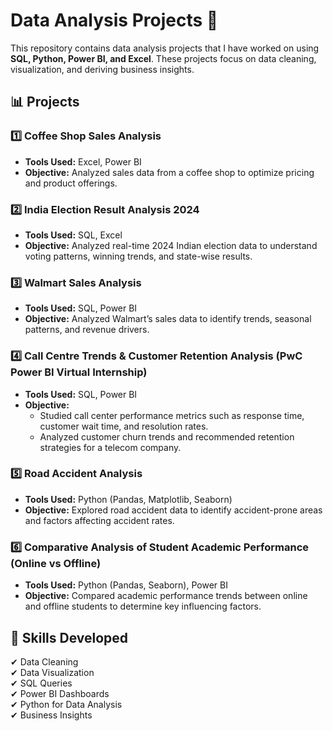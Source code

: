 # Data Analysis Projects 🚀  

This repository contains data analysis projects that I have worked on using **SQL, Python, Power BI, and Excel**. These projects focus on data cleaning, visualization, and deriving business insights.  

## 📊 Projects  

### 1️⃣ Coffee Shop Sales Analysis  
- **Tools Used:** Excel, Power BI  
- **Objective:** Analyzed sales data from a coffee shop to optimize pricing and product offerings.  

### 2️⃣ India Election Result Analysis 2024  
- **Tools Used:** SQL, Excel
- **Objective:** Analyzed real-time 2024 Indian election data to understand voting patterns, winning trends, and state-wise results.  

### 3️⃣ Walmart Sales Analysis  
- **Tools Used:** SQL, Power BI  
- **Objective:** Analyzed Walmart’s sales data to identify trends, seasonal patterns, and revenue drivers.  

### 4️⃣ Call Centre Trends & Customer Retention Analysis (PwC Power BI Virtual Internship)  
- **Tools Used:** SQL, Power BI  
- **Objective:**  
  - Studied call center performance metrics such as response time, customer wait time, and resolution rates.  
  - Analyzed customer churn trends and recommended retention strategies for a telecom company.  

### 5️⃣ Road Accident Analysis  
- **Tools Used:** Python (Pandas, Matplotlib, Seaborn)  
- **Objective:** Explored road accident data to identify accident-prone areas and factors affecting accident rates.  

### 6️⃣ Comparative Analysis of Student Academic Performance (Online vs Offline)  
- **Tools Used:** Python (Pandas, Seaborn), Power BI  
- **Objective:** Compared academic performance trends between online and offline students to determine key influencing factors.  

## 🚀 Skills Developed  
✔ Data Cleaning  
✔ Data Visualization  
✔ SQL Queries  
✔ Power BI Dashboards  
✔ Python for Data Analysis  
✔ Business Insights  

